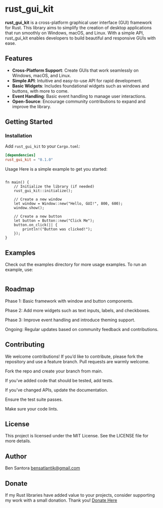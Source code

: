# rust_gui_kit

**rust_gui_kit** is a cross-platform graphical user interface (GUI) framework for Rust. This library aims to simplify the creation of desktop applications that run smoothly on Windows, macOS, and Linux. With a simple API, rust_gui_kit enables developers to build beautiful and responsive GUIs with ease.

## Features

- **Cross-Platform Support**: Create GUIs that work seamlessly on Windows, macOS, and Linux.
- **Simple API**: Intuitive and easy-to-use API for rapid development.
- **Basic Widgets**: Includes foundational widgets such as windows and buttons, with more to come.
- **Event Handling**: Basic event handling to manage user interactions.
- **Open-Source**: Encourage community contributions to expand and improve the library.

## Getting Started

### Installation

Add `rust_gui_kit` to your `Cargo.toml`:

```toml
[dependencies]
rust_gui_kit = "0.1.0"
```
Usage
Here is a simple example to get you started:
```use rust_gui_kit::{window::Window, button::Button};

fn main() {
    // Initialize the library (if needed)
    rust_gui_kit::initialize();

    // Create a new window
    let window = Window::new("Hello, GUI!", 800, 600);
    window.show();

    // Create a new button
    let button = Button::new("Click Me");
    button.on_click(|| {
        println!("Button was clicked!");
    });
}
```
## Examples
Check out the examples directory for more usage examples. To run an example, use:
```cargo run --example example_name
```
## Roadmap
Phase 1: Basic framework with window and button components.

Phase 2: Add more widgets such as text inputs, labels, and checkboxes.

Phase 3: Improve event handling and introduce theming support.

Ongoing: Regular updates based on community feedback and contributions.

## Contributing
We welcome contributions! If you’d like to contribute, please fork the repository and use a feature branch. Pull requests are warmly welcome.

Fork the repo and create your branch from main.

If you’ve added code that should be tested, add tests.

If you’ve changed APIs, update the documentation.

Ensure the test suite passes.

Make sure your code lints.

## License
This project is licensed under the MIT License. See the LICENSE file for more details.

## Author
Ben Santora <bensatlantik@gmail.com>

## Donate
If my Rust libraries have added value to your projects, consider supporting my work with a small donation. Thank you! [Donate Here](https://bensatlantik.github.io/donate.html)